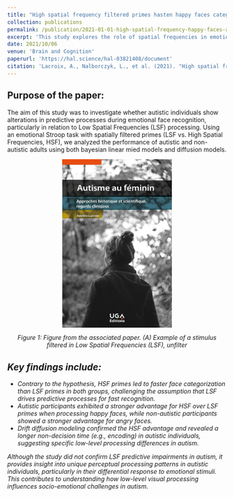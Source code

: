 ```yaml
---
title: "High spatial frequency filtered primes hasten happy faces categorization in autistic adults"
collection: publications
permalink: /publication/2021-01-01-high-spatial-frequency-happy-faces-autism
excerpt: 'This study explores the role of spatial frequencies in emotional face recognition in autism. While Low Spatial Frequencies (LSF) typically generate predictions for fast face recognition, autistic individuals may show impairments in this process. The study compared the effects of LSF and High Spatial Frequencies (HSF) primes on the emotional Stroop task in autistic and non-autistic adults. Surprisingly, both groups processed faces faster with HSF primes, with autistic participants showing unique processing patterns for happy versus angry faces. These findings suggest low-level processing differences in autism without corroborating LSF predictive impairments.'
date: 2021/10/06
venue: 'Brain and Cognition'
paperurl: 'https://hal.science/hal-03821408/document'
citation: 'Lacroix, A., Nalborczyk, L., et al. (2021). "High spatial frequency filtered primes hasten happy faces categorization in autistic adults." <i>Brain and Cognition</i>. 155, 105811.'
---
```


## Purpose of the paper:

The aim of this study was to investigate whether autistic individuals show alterations in predictive processes during emotional face recognition, particularly in relation to Low Spatial Frequencies (LSF) processing. 
Using an emotional Stroop task with spatially filtered primes (LSF vs. High Spatial Frequencies, HSF), we analyzed the performance of autistic and non-autistic adults using both bayesian linear mied models and diffusion models.


<img src="/images/book1.jpg" alt="Figure Stroop" style="display: block; margin: auto; width: 50%;">

<p style="text-align: center;"><em>Figure 1: Figure from the associated paper. (A) Example of a stimulus filtered in Low Spatial Frequencies (LSF), unfilter


## Key findings include:  

- Contrary to the hypothesis, HSF primes led to faster face categorization than LSF primes in both groups, challenging the assumption that LSF drives predictive processes for fast recognition.
- Autistic participants exhibited a stronger advantage for HSF over LSF primes when processing happy faces, while non-autistic participants showed a stronger advantage for angry faces.
- Drift diffusion modeling confirmed the HSF advantage and revealed a longer non-decision time (e.g., encoding) in autistic individuals, suggesting specific low-level processing differences in autism.  

Although the study did not confirm LSF predictive impairments in autism, it provides insight into unique perceptual processing patterns in autistic individuals, particularly in their differential response to emotional stimuli. This contributes to understanding how low-level visual processing influences socio-emotional challenges in autism.





